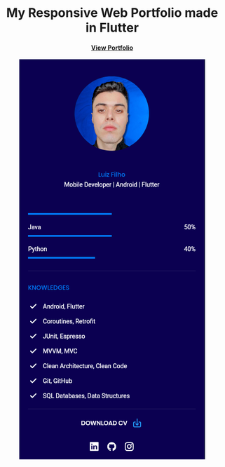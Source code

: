 <div align='center'>
 <h1> My Responsive Web Portfolio made in Flutter </h1>
 <h4> <a href="https://portfolio.luizhbfdev.com/#/">View Portfolio</a> </h4>
 <img alt='Preview' src='/assets/images/preview.png'>
</div>
